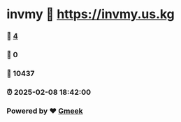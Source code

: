 # invmy :link: https://invmy.us.kg 
### :page_facing_up: [4](https://invmy.us.kg/tag.html) 
### :speech_balloon: 0 
### :hibiscus: 10437 
### :alarm_clock: 2025-02-08 18:42:00 
### Powered by :heart: [Gmeek](https://github.com/Meekdai/Gmeek)
